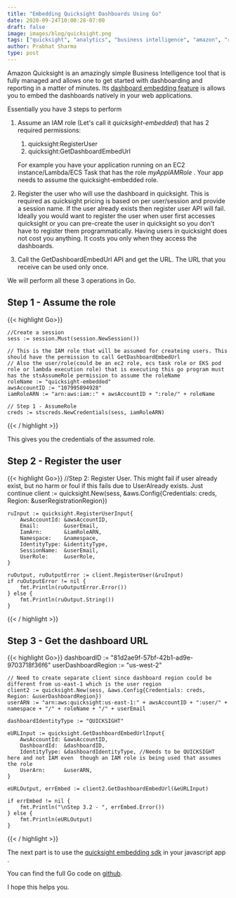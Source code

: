 ```yaml
---
title: "Embedding Quicksight Dashboards Using Go"
date: 2020-09-24T10:00:28-07:00
draft: false
image: images/blog/quicksight.png
tags: ["quicksight", "analytics", "business intelligence", "amazon", "reporting", "aws"]
author: Prabhat Sharma
type: post
---
```


Amazon Quicksight is an amazingly simple Business Intelligence tool that is fully managed and allows one to get started with dashboarding and reporting in a matter of minutes. Its [dashboard embedding feature](https://docs.aws.amazon.com/quicksight/latest/user/embedded-dashboards-setup.html) is allows you to embed the dashboards natively in your web applications.

Essentially you have 3 steps to perform

1. Assume an IAM role (Let's call it *quicksight-embedded*) that has 2 required permissions:
    1. quicksight:RegisterUser
    1. quicksight:GetDashboardEmbedUrl

    For example you have your application running on an EC2 instance/Lambda/ECS Task that has the role *myAppIAMRole* . Your app needs to assume the quicksight-embedded role.

2. Register the user who will use the dashboard in quicksight. This is required as quicksight pricing is based on per user/session and provide a session name. If the user already exists then register user API will fail. Ideally you would want to register the user when user first accesses quicksight or you can pre-create the user in quicksight so you don't have to register them programmatically. Having users in quicksight does not cost you anything. It costs you only when they access the dashboards.

3. Call the GetDashboardEmbedUrl API and get the URL. The URL that you receive can be used only once.

We will perform all these 3 operations in Go.

## Step 1 - Assume the role

{{< highlight Go>}}

    //Create a session
	sess := session.Must(session.NewSession())

	// This is the IAM role that will be assumed for createing users. This should have the permission to call GetDashboardEmbedUrl
	// Also the user/role(could be an ec2 role, ecs task role or EKS pod role or lambda execution role) that is executing this go program must has the stsAssumeRole permission to assume the roleName
	roleName := "quicksight-embedded"
	awsAccountID := "107995894928"
	iamRoleARN := "arn:aws:iam::" + awsAccountID + ":role/" + roleName

	// Step 1 - AssumeRole
	creds := stscreds.NewCredentials(sess, iamRoleARN)
{{< / highlight >}}

This gives you the credentials of the assumed role.

## Step 2 - Register the user

{{< highlight Go>}}
    //Step 2: Register User. This might fail if user already exist, but no harm or foul if this fails due to UserAlready exists. Just continue
	client := quicksight.New(sess, &aws.Config{Credentials: creds, Region: &userRegistrationRegion})

	ruInput := quicksight.RegisterUserInput{
		AwsAccountId: &awsAccountID,
		Email:        &userEmail,
		IamArn:       &iamRoleARN,
		Namespace:    &namespace,
		IdentityType: &identityType,
		SessionName:  &userEmail,
		UserRole:     &userRole,
	}

	ruOutput, ruOutputError := client.RegisterUser(&ruInput)
	if ruOutputError != nil {
		fmt.Println(ruOutputError.Error())
	} else {
		fmt.Println(ruOutput.String())
	}

{{< / highlight >}}

## Step 3 - Get the dashboard URL

{{< highlight Go>}}
    dashboardID := "81d2ae9f-57bf-42b1-ad9e-9703718f36f6"
	userDashboardRegion := "us-west-2"

	// Need to create separate client since dashboard region could be different from us-east-1 which is the user region
	client2 := quicksight.New(sess, &aws.Config{Credentials: creds, Region: &userDashboardRegion})
	userARN := "arn:aws:quicksight:us-east-1:" + awsAccountID + ":user/" + namespace + "/" + roleName + "/" + userEmail

	dashboardIdentityType := "QUICKSIGHT"

	eURLInput := quicksight.GetDashboardEmbedUrlInput{
		AwsAccountId: &awsAccountID,
		DashboardId:  &dashboardID,
		IdentityType: &dashboardIdentityType, //Needs to be QUICKSIGHT here and not IAM even  though an IAM role is being used that assumes the role
		UserArn:      &userARN,
	}

	eURLOutput, errEmbed := client2.GetDashboardEmbedUrl(&eURLInput)

	if errEmbed != nil {
		fmt.Println("\nStep 3.2 - ", errEmbed.Error())
	} else {
		fmt.Println(eURLOutput)
	}

{{< / highlight >}}

The next part is to use the [quicksight embedding sdk](https://github.com/awslabs/amazon-quicksight-embedding-sdk) in your javascript app .

You can find the full Go code on [github](https://github.com/prabhatsharma/quicksightembedgo).

I hope this helps you.
